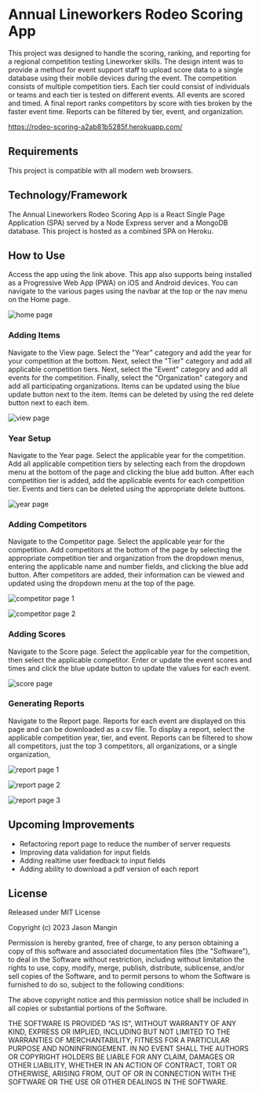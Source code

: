 # Annual Lineworkers Rodeo Scoring App

This project was designed to handle the scoring, ranking, and reporting for a regional competition testing Lineworker skills. The design intent was to provide a method for event support staff to upload score data to a single database using their mobile devices during the event. The competition consists of multiple competition tiers. Each tier could consist of individuals or teams and each tier is tested on different events. All events are scored and timed. A final report ranks competitors by score with ties broken by the faster event time. Reports can be filtered by tier, event, and organization. 

<https://rodeo-scoring-a2ab81b5285f.herokuapp.com/>

## Requirements

This project is compatible with all modern web browsers.

## Technology/Framework

The Annual Lineworkers Rodeo Scoring App is a React Single Page Application (SPA) served by a Node Express server and a MongoDB database. This project is hosted as a combined SPA on Heroku. 

## How to Use

Access the app using the link above. This app also supports being installed as a Progressive Web App (PWA) on iOS and Android devices. You can navigate to the various pages using the navbar at the top or the nav menu on the Home page.

![home page](screenshots/home.png)

### Adding Items

Navigate to the View page. Select the "Year" category and add the year for your competition at the bottom. Next, select the "Tier" category and add all applicable competition tiers. Next, select the "Event" category and add all events for the competition. Finally, select the "Organization" category and add all participating organizations. Items can be updated using the blue update button next to the item. Items can be deleted by using the red delete button next to each item.

![view page](screenshots/view.png)

### Year Setup

Navigate to the Year page. Select the applicable year for the competition. Add all applicable competition tiers by selecting each from the dropdown menu at the bottom of the page and clicking the blue add button. After each competition tier is added, add the applicable events for each competition tier. Events and tiers can be deleted using the appropriate delete buttons.

![year page](screenshots/year.png)

### Adding Competitors

Navigate to the Competitor page. Select the applicable year for the competition. Add competitors at the bottom of the page by selecting the appropriate competition tier and organization from the dropdown menus, entering the applicable name and number fields, and clicking the blue add button. After competitors are added, their information can be viewed and updated using the dropdown menu at the top of the page.

![competitor page 1](screenshots/competitor-1.png)

![competitor page 2](screenshots/competitor-2.png)

### Adding Scores

Navigate to the Score page. Select the applicable year for the competition, then select the applicable competitor. Enter or update the event scores and times and click the blue update button to update the values for each event. 

![score page](screenshots/score.png)

### Generating Reports

Navigate to the Report page. Reports for each event are displayed on this page and can be downloaded as a csv file. To display a report, select the applicable competition year, tier, and event. Reports can be filtered to show all competitors, just the top 3 competitors, all organizations, or a single organization, 

![report page 1](screenshots/report-1.png)

![report page 2](screenshots/report-2.png)

![report page 3](screenshots/report-3.png)

## Upcoming Improvements

- Refactoring report page to reduce the number of server requests
- Improving data validation for input fields
- Adding realtime user feedback to input fields 
- Adding ability to download a pdf version of each report

## License

Released under MIT License

Copyright (c) 2023 Jason Mangin

Permission is hereby granted, free of charge, to any person obtaining a copy of this software and associated documentation files (the "Software"), to deal in the Software without restriction, including without limitation the rights to use, copy, modify, merge, publish, distribute, sublicense, and/or sell copies of the Software, and to permit persons to whom the Software is furnished to do so, subject to the following conditions:

The above copyright notice and this permission notice shall be included in all copies or substantial portions of the Software.

THE SOFTWARE IS PROVIDED "AS IS", WITHOUT WARRANTY OF ANY KIND, EXPRESS OR IMPLIED, INCLUDING BUT NOT LIMITED TO THE WARRANTIES OF MERCHANTABILITY, FITNESS FOR A PARTICULAR PURPOSE AND NONINFRINGEMENT. IN NO EVENT SHALL THE AUTHORS OR COPYRIGHT HOLDERS BE LIABLE FOR ANY CLAIM, DAMAGES OR OTHER LIABILITY, WHETHER IN AN ACTION OF CONTRACT, TORT OR OTHERWISE, ARISING FROM, OUT OF OR IN CONNECTION WITH THE SOFTWARE OR THE USE OR OTHER DEALINGS IN THE SOFTWARE.